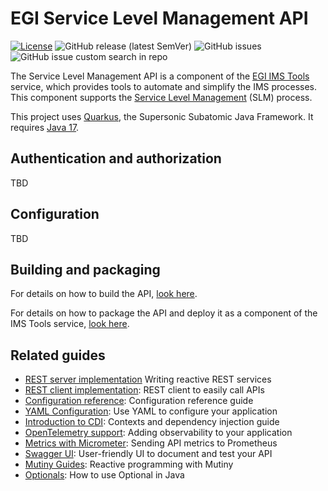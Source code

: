 # EGI Service Level Management API

[![License](https://img.shields.io/badge/License-Apache_2.0-blue.svg)](https://opensource.org/licenses/Apache-2.0)
![GitHub release (latest SemVer)](https://img.shields.io/github/v/release/EGI-Federation/egi-service-level-management?color=darkcyan&label=Release)
![GitHub issues](https://img.shields.io/github/issues/EGI-Federation/egi-service-level-management?label=Issues)
![GitHub issue custom search in repo](https://img.shields.io/github/issues-search/EGI-Federation/egi-service-level-management?label=Bugs&color=red&query=is%3Aopen%20label%3Abug)

The Service Level Management API is a component of the
[EGI IMS Tools](https://github.com/EGI-Federation/egi-ims-tool/README.md)
service, which provides tools to automate and simplify the IMS processes. This component supports the
[Service Level Management](https://confluence.egi.eu/display/IMS/Service+Level+Management+SLM)
(SLM) process.

This project uses [Quarkus](https://quarkus.io), the Supersonic Subatomic Java Framework.
It requires [Java 17](https://openjdk.org/projects/jdk/17/).

## Authentication and authorization

TBD

## Configuration

TBD

## Building and packaging

For details on how to build the API, [look here](BUILDING.md).

For details on how to package the API and deploy it as a component of the IMS Tools service,
[look here](https://github.com/EGI-Federation/egi-ims-tool/deploy/README.md).

## Related guides

- [REST server implementation](https://quarkus.io/guides/resteasy-reactive) Writing reactive REST services
- [REST client implementation](https://quarkus.io/guides/rest-client-reactive): REST client to easily call APIs
- [Configuration reference](https://quarkus.io/guides/config-reference): Configuration reference guide
- [YAML Configuration](https://quarkus.io/guides/config#yaml): Use YAML to configure your application
- [Introduction to CDI](https://quarkus.io/guides/cdi): Contexts and dependency injection guide
- [OpenTelemetry support](https://quarkus.io/guides/opentelemetry): Adding observability to your application
- [Metrics with Micrometer](https://quarkus.io/guides/micrometer): Sending API metrics to Prometheus
- [Swagger UI](https://quarkus.io/guides/openapi-swaggerui): User-friendly UI to document and test your API
- [Mutiny Guides](https://smallrye.io/smallrye-mutiny/2.1.0/guides): Reactive programming with Mutiny
- [Optionals](https://dzone.com/articles/optional-in-java): How to use Optional in Java
